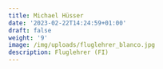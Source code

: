 ```yaml
---
title: Michael Hüsser
date: '2023-02-22T14:24:59+01:00'
draft: false
weight: '9'
image: /img/uploads/fluglehrer_blanco.jpg
description: Fluglehrer (FI)
---
```


